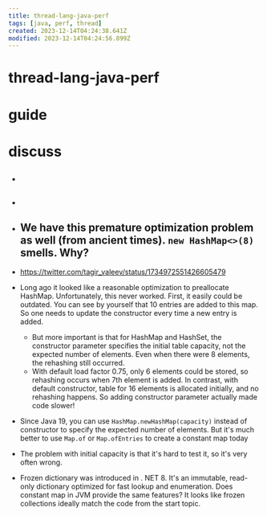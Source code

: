 ```yaml
---
title: thread-lang-java-perf
tags: [java, perf, thread]
created: 2023-12-14T04:24:38.641Z
modified: 2023-12-14T04:24:56.899Z
---
```


# thread-lang-java-perf

# guide

# discuss
- ## 

- ## 

- ## We have this premature optimization problem as well (from ancient times). `new HashMap<>(8)` smells. Why? 
- https://twitter.com/tagir_valeev/status/1734972551426605479
- Long ago it looked like a reasonable optimization to preallocate HashMap. Unfortunately, this never worked. First, it easily could be outdated. You can see by yourself that 10 entries are added to this map. So one needs to update the constructor every time a new entry is added.
  - But more important is that for HashMap and HashSet, the constructor parameter specifies the initial table capacity, not the expected number of elements. Even when there were 8 elements, the rehashing still occurred.
  - With default load factor 0.75, only 6 elements could be stored, so rehashing occurs when 7th element is added. In contrast, with default constructor, table for 16 elements is allocated initially, and no rehashing happens. So adding constructor parameter actually made code slower!
- Since Java 19, you can use `HashMap.newHashMap(capacity)` instead of constructor to specify the expected number of elements. But it's much better to use `Map.of` or `Map.ofEntries` to create a constant map today
- The problem with initial capacity is that it's hard to test it, so it's very often wrong.

- Frozen dictionary was introduced in . NET 8. It's an immutable, read-only dictionary optimized for fast lookup and enumeration. Does constant map in JVM provide the same features? It looks like frozen collections ideally match the code from the start topic.
